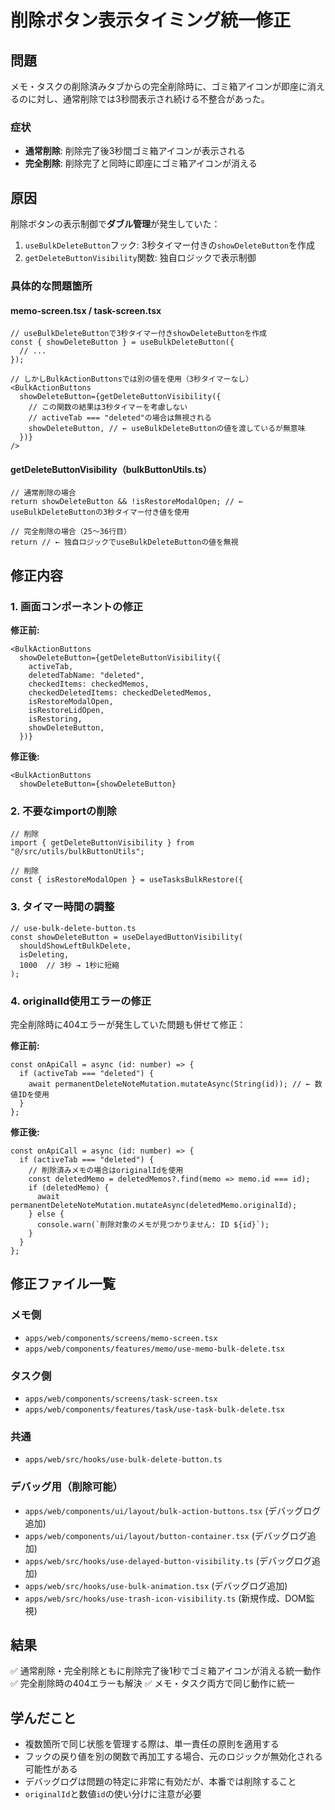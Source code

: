 # 削除ボタン表示タイミング統一修正

## 問題

メモ・タスクの削除済みタブからの完全削除時に、ゴミ箱アイコンが即座に消えるのに対し、通常削除では3秒間表示され続ける不整合があった。

### 症状
- **通常削除**: 削除完了後3秒間ゴミ箱アイコンが表示される
- **完全削除**: 削除完了と同時に即座にゴミ箱アイコンが消える

## 原因

削除ボタンの表示制御で**ダブル管理**が発生していた：

1. `useBulkDeleteButton`フック: 3秒タイマー付きの`showDeleteButton`を作成
2. `getDeleteButtonVisibility`関数: 独自ロジックで表示制御

### 具体的な問題箇所

#### memo-screen.tsx / task-screen.tsx
```tsx
// useBulkDeleteButtonで3秒タイマー付きshowDeleteButtonを作成
const { showDeleteButton } = useBulkDeleteButton({
  // ...
});

// しかしBulkActionButtonsでは別の値を使用（3秒タイマーなし）
<BulkActionButtons
  showDeleteButton={getDeleteButtonVisibility({
    // この関数の結果は3秒タイマーを考慮しない
    // activeTab === "deleted"の場合は無視される
    showDeleteButton, // ← useBulkDeleteButtonの値を渡しているが無意味
  })}
/>
```

#### getDeleteButtonVisibility（bulkButtonUtils.ts）
```tsx
// 通常削除の場合
return showDeleteButton && !isRestoreModalOpen; // ← useBulkDeleteButtonの3秒タイマー付き値を使用

// 完全削除の場合（25〜36行目）
return // ← 独自ロジックでuseBulkDeleteButtonの値を無視
```

## 修正内容

### 1. 画面コンポーネントの修正

**修正前:**
```tsx
<BulkActionButtons
  showDeleteButton={getDeleteButtonVisibility({
    activeTab,
    deletedTabName: "deleted",
    checkedItems: checkedMemos,
    checkedDeletedItems: checkedDeletedMemos,
    isRestoreModalOpen,
    isRestoreLidOpen,
    isRestoring,
    showDeleteButton,
  })}
```

**修正後:**
```tsx
<BulkActionButtons
  showDeleteButton={showDeleteButton}
```

### 2. 不要なimportの削除

```tsx
// 削除
import { getDeleteButtonVisibility } from "@/src/utils/bulkButtonUtils";

// 削除
const { isRestoreModalOpen } = useTasksBulkRestore({
```

### 3. タイマー時間の調整

```tsx
// use-bulk-delete-button.ts
const showDeleteButton = useDelayedButtonVisibility(
  shouldShowLeftBulkDelete,
  isDeleting,
  1000  // 3秒 → 1秒に短縮
);
```

### 4. originalId使用エラーの修正

完全削除時に404エラーが発生していた問題も併せて修正：

**修正前:**
```tsx
const onApiCall = async (id: number) => {
  if (activeTab === "deleted") {
    await permanentDeleteNoteMutation.mutateAsync(String(id)); // ← 数値IDを使用
  }
};
```

**修正後:**
```tsx
const onApiCall = async (id: number) => {
  if (activeTab === "deleted") {
    // 削除済みメモの場合はoriginalIdを使用
    const deletedMemo = deletedMemos?.find(memo => memo.id === id);
    if (deletedMemo) {
      await permanentDeleteNoteMutation.mutateAsync(deletedMemo.originalId);
    } else {
      console.warn(`削除対象のメモが見つかりません: ID ${id}`);
    }
  }
};
```

## 修正ファイル一覧

### メモ側
- `apps/web/components/screens/memo-screen.tsx`
- `apps/web/components/features/memo/use-memo-bulk-delete.tsx`

### タスク側
- `apps/web/components/screens/task-screen.tsx`
- `apps/web/components/features/task/use-task-bulk-delete.tsx`

### 共通
- `apps/web/src/hooks/use-bulk-delete-button.ts`

### デバッグ用（削除可能）
- `apps/web/components/ui/layout/bulk-action-buttons.tsx` (デバッグログ追加)
- `apps/web/components/ui/layout/button-container.tsx` (デバッグログ追加)
- `apps/web/src/hooks/use-delayed-button-visibility.ts` (デバッグログ追加)
- `apps/web/src/hooks/use-bulk-animation.tsx` (デバッグログ追加)
- `apps/web/src/hooks/use-trash-icon-visibility.ts` (新規作成、DOM監視)

## 結果

✅ 通常削除・完全削除ともに削除完了後1秒でゴミ箱アイコンが消える統一動作
✅ 完全削除時の404エラーも解決
✅ メモ・タスク両方で同じ動作に統一

## 学んだこと

- 複数箇所で同じ状態を管理する際は、単一責任の原則を適用する
- フックの戻り値を別の関数で再加工する場合、元のロジックが無効化される可能性がある
- デバッグログは問題の特定に非常に有効だが、本番では削除すること
- `originalId`と数値`id`の使い分けに注意が必要